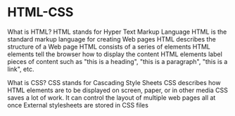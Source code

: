 # HTML-CSS

What is HTML?
        HTML stands for Hyper Text Markup Language
        HTML is the standard markup language for creating Web pages
        HTML describes the structure of a Web page
        HTML consists of a series of elements
        HTML elements tell the browser how to display the content
        HTML elements label pieces of content such as "this is a heading", "this is a paragraph", "this is a link", etc.


What is CSS?
        CSS stands for Cascading Style Sheets
        CSS describes how HTML elements are to be displayed on screen, paper, or in other media
        CSS saves a lot of work. It can control the layout of multiple web pages all at once
        External stylesheets are stored in CSS files
